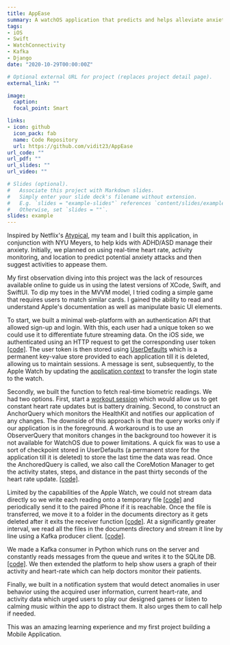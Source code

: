 ```yaml
---
title: AppEase
summary: A watchOS application that predicts and helps alleviate anxiety attacks.
tags:
- iOS
- Swift
- WatchConnectivity
- Kafka
- Django
date: "2020-10-29T00:00:00Z"

# Optional external URL for project (replaces project detail page).
external_link: ""

image:
  caption:
  focal_point: Smart

links:
- icon: github
  icon_pack: fab
  name: Code Repository
  url: https://github.com/vidit23/AppEase
url_code: ""
url_pdf: ""
url_slides: ""
url_video: ""

# Slides (optional).
#   Associate this project with Markdown slides.
#   Simply enter your slide deck's filename without extension.
#   E.g. `slides = "example-slides"` references `content/slides/example-slides.md`.
#   Otherwise, set `slides = ""`.
slides: example
---
```


Inspired by Netflix's [Atypical](https://www.netflix.com/title/80117540), my team and I built this application, in conjunction with NYU Meyers, to help kids with ADHD/ASD manage their anxiety. Initially, we planned on using real-time heart rate, activity monitoring, and location to predict potential anxiety attacks and then suggest activities to appease them.

My first observation diving into this project was the lack of resources available online to guide us in using the latest versions of XCode, Swift, and SwiftUI. To dip my toes in the MVVM model, I tried coding a simple game that requires users to match similar cards. I gained the ability to read and understand Apple's documentation as well as manipulate basic UI elements.

To start, we built a minimal web-platform with an authentication API that allowed sign-up and login. With this, each user had a unique token so we could use it to differentiate future streaming data. On the iOS side, we authenticated using an HTTP request to get the corresponding user token [[code]](https://github.com/vidit23/AppEase/blob/main/AppEase/AppEase/LoginManager.swift#L31). The user token is then stored using [UserDefaults](https://developer.apple.com/documentation/foundation/userdefaults) which is a permanent key-value store provided to each application till it is deleted, allowing us to maintain sessions. A message is sent, subsequently, to the Apple Watch by updating the [application context](https://developer.apple.com/documentation/watchconnectivity/wcsession/1615643-applicationcontext) to transfer the login state to the watch. 

Secondly, we built the function to fetch real-time biometric readings. We had two options. First, start a [workout session](https://developer.apple.com/documentation/healthkit/hkworkoutsession) which would allow us to get constant heart rate updates but is battery draining. Second, to construct an AnchorQuery which monitors the HealthKit and notifies our application of any changes. The downside of this approach is that the query works only if our application is in the foreground. A workaround is to use an ObserverQuery that monitors changes in the background too however it is not available for WatchOS due to power limitations. A quick fix was to use a sort of checkpoint stored in UserDefaults (a permanent store for the application till it is deleted) to store the last time the data was read. Once the AnchoredQuery is called, we also call the CoreMotion Manager to get the activity states, steps, and distance in the past thirty seconds of the heart rate update. [[code]](https://github.com/vidit23/AppEase/blob/main/AppEase/AppEase%20WatchKit%20Extension/SensorData/Health/HealthStore.swift#L84).

Limited by the capabilities of the Apple Watch, we could not stream data directly so we write each reading onto a temporary file [[code]](https://github.com/vidit23/AppEase/blob/main/AppEase/AppEase%20WatchKit%20Extension/SensorData/Health/HealthStore.swift#L165) and periodically send it to the paired iPhone if it is reachable. Once the file is transferred, we move it to a folder in the documents directory as it gets deleted after it exits the receiver function [[code]](https://github.com/vidit23/AppEase/blob/main/AppEase/Shared/WatchConnectivityManager.swift#L149). At a significantly greater interval, we read all the files in the documents directory and stream it line by line using a Kafka producer client. [[code]](https://github.com/vidit23/AppEase/blob/main/AppEase/AppEase/KafkaManager.swift#L45).

 We made a Kafka consumer in Python which runs on the server and constantly reads messages from the queue and writes it to the SQLite DB. [[code]](https://github.com/vidit23/AppEase/blob/main/kafkaConsumer.py). We then extended the platform to help show users a graph of their activity and heart-rate which can help doctors monitor their patients.

 Finally, we built in a notification system that would detect anomalies in user behavior using the acquired user information, current heart-rate, and activity data which urged users to play our designed games or listen to calming music within the app to distract them. It also urges them to call help if needed.

 This was an amazing learning experience and my first project building a Mobile Application. 


